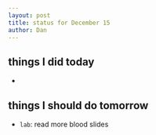 ```yaml
---
layout: post
title: status for December 15
author: Dan
---
```


## things I did today

* 

## things I should do tomorrow

* `lab`: read more blood slides

<i class="fa fa-code" style="color:pink"> </i>

